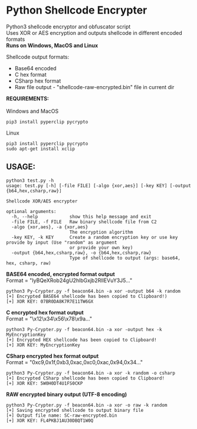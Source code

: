 # Python Shellcode Encrypter

Python3 shellcode encryptor and obfuscator script <br />
Uses XOR or AES encryption and outputs shellcode in different encoded formats <br />
**Runs on Windows, MacOS and Linux**<br />

Shellcode output formats:
- Base64 encoded
- C hex format
- CSharp hex format
- Raw file output - "shellcode-raw-encrypted.bin" file in current dir

**REQUIREMENTS:**<br />
<br />
Windows and MacOS
```
pip3 install pyperclip pycrypto
```
Linux
```
pip3 install pyperclip pycrypto
sudo apt-get install xclip
```


## **USAGE:**
```
python3 test.py -h
usage: test.py [-h] [-file FILE] [-algo {xor,aes}] [-key KEY] [-output {b64,hex,csharp,raw}]

Shellcode XOR/AES encrypter

optional arguments:
  -h, --help            show this help message and exit
  -file FILE, -f FILE   Raw binary shellcode file from C2
  -algo {xor,aes}, -a {xor,aes}
                        The encryption algorithm
  -key KEY, -k KEY      Create a random encryption key or use key provide by input (Use "random" as argument
                        or provide your own key)
  -output {b64,hex,csharp,raw}, -o {b64,hex,csharp,raw}
                        Type of shellcode to output (args: base64, hex, csharp, raw)
```

**BASE64 encoded, encrypted format output**<br />
Format = "IyBQeXRob24gU2hlbGxjb2RlIEVuY3J5..."
```
python3 Py-Crypter.py -f beacon64.bin -a xor -output b64 -k random
[+] Encrypted BASE64 shellcode has been copied to Clipboard!)
[+] XOR KEY: 07BR0DA8K7R7E11TW6GX
```

**C encrypted hex format output**<br />
Format = "\x12\x34\x56\x78\x9a..."
```
python3 Py-Crypter.py -f beacon64.bin -a xor -output hex -k MyEncryptionKey
[+] Encrypted HEX shellcode has been copied to Clipboard!
[+] XOR KEY: MyEncryptionKey
```

**CSharp encrypted hex format output**<br />
Format = "0xc9,0x1f,0xb3,0xac,0xc0,0xac,0x94,0x34..."
```
python3 Py-Crypter.py -f beacon64.bin -a xor -k random -o csharp
[+] Encrypted CSharp shellcode has been copied to Clipboard!
[+] XOR KEY: 5W0H0DT4U1FS0CKP
```

**RAW encrypted binary output (UTF-8 encoding)**
```
python3 Py-Crypter.py -f beacon64.bin -a xor -o raw -k random
[+] Saving encrypted shellcode to output binary file
[+] Output file name: SC-raw-encrypted.bin
[+] XOR KEY: FL4PKBJ1AU30DBQT1W0Q
```
